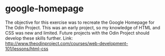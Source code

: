 # google-homepage
The objective for this exercise was to recreate the Google Homepage for The Odin Project. This was an early project, so my knowledge of HTML and CSS was new and limited. Future projects with the Odin Project should develop these skills further.
Link: http://www.theodinproject.com/courses/web-development-101/lessons/html-css